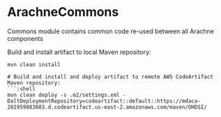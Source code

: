 # ArachneCommons
Commons module contains common code re-used between all Arachne components

Build and install artifact to local Maven repository:
```:shell 
mvn clean install

# Build and install and deploy artifact to remote AWS CodeArtifact Maven repository:
```:shell
mvn clean deploy -s .m2/settings.xml -DaltDeploymentRepository=codeartifact::default::https://mdaca-201959883603.d.codeartifact.us-east-2.amazonaws.com/maven/OHDSI/
